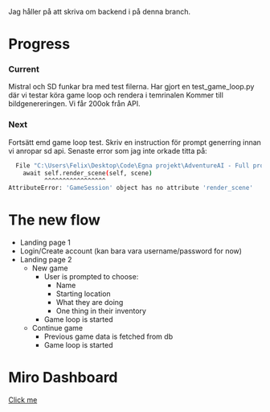 Jag håller på att skriva om backend i på denna branch.

# Progress
### Current
Mistral och SD funkar bra med test filerna.
Har gjort en test_game_loop.py där vi testar köra game loop och rendera i temrinalen
Kommer till bildgenereringen. Vi får 200ok från API.


### Next
Fortsätt emd game loop test.
Skriv en instruction för prompt generring innan vi anropar sd api.
Senaste error som jag inte orkade titta på: 
```bash
  File "C:\Users\Felix\Desktop\Code\Egna projekt\AdventureAI - Full project\backend\src\game\game_loop.py", line 96, in game_loop
    await self.render_scene(self, scene)
          ^^^^^^^^^^^^^^^^^
AttributeError: 'GameSession' object has no attribute 'render_scene'
```


# The new flow
- Landing page 1
- Login/Create account (kan bara vara username/password for now)
- Landing page 2 
    - New game
        - User is prompted to choose:
            - Name
            - Starting location
            - What they are doing
            - One thing in their inventory
        - Game loop is started
    - Continue game
        - Previous game data is fetched from db
        - Game loop is started


# Miro Dashboard
[Click me](https://miro.com/welcomeonboard/ellHZVJQdGhmMGF4dE9TeStSRVdKemRTQ293Y1VRNmlPeWQzMkltQ3RLalovUlJwc0t6M1d2eEd1eGViOTJ4VExTenhNNW9KSFRtQ3M4T25oSS9Cc01nem12L210Z3VNTWV0Q2hMSjlFRlVuMVQwUTY5cE1MdnU0QzRnL2JvWEJ3VHhHVHd5UWtSM1BidUtUYmxycDRnPT0hdjE=?share_link_id=543009961199)